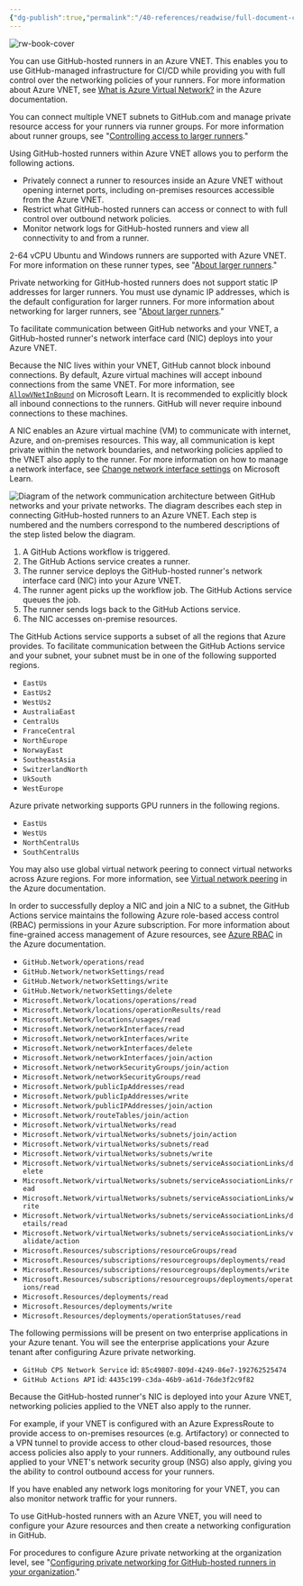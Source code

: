 ```yaml
---
{"dg-publish":true,"permalink":"/40-references/readwise/full-document-contents/about-azure-private-networking-for-git-hub-hosted-runners/","tags":["rw/articles"]}
---
```


![rw-book-cover](https://github.githubassets.com/images/modules/open_graph/github-logo.png)

You can use GitHub-hosted runners in an Azure VNET. This enables you to use GitHub-managed infrastructure for CI/CD while providing you with full control over the networking policies of your runners. For more information about Azure VNET, see [What is Azure Virtual Network?](https://learn.microsoft.com/en-us/azure/virtual-network/virtual-networks-overview) in the Azure documentation.

You can connect multiple VNET subnets to GitHub.com and manage private resource access for your runners via runner groups. For more information about runner groups, see "[Controlling access to larger runners](https://docs.github.com/en/actions/using-github-hosted-runners/about-larger-runners/controlling-access-to-larger-runners)."

Using GitHub-hosted runners within Azure VNET allows you to perform the following actions.

* Privately connect a runner to resources inside an Azure VNET without opening internet ports, including on-premises resources accessible from the Azure VNET.
* Restrict what GitHub-hosted runners can access or connect to with full control over outbound network policies.
* Monitor network logs for GitHub-hosted runners and view all connectivity to and from a runner.

2-64 vCPU Ubuntu and Windows runners are supported with Azure VNET. For more information on these runner types, see "[About larger runners](https://docs.github.com/en/actions/using-github-hosted-runners/about-larger-runners/about-larger-runners#about-ubuntu-and-windows-larger-runners)."

Private networking for GitHub-hosted runners does not support static IP addresses for larger runners. You must use dynamic IP addresses, which is the default configuration for larger runners. For more information about networking for larger runners, see "[About larger runners](https://docs.github.com/en/actions/using-github-hosted-runners/about-larger-runners/about-larger-runners#networking-for-larger-runners)."

To facilitate communication between GitHub networks and your VNET, a GitHub-hosted runner's network interface card (NIC) deploys into your Azure VNET.

Because the NIC lives within your VNET, GitHub cannot block inbound connections. By default, Azure virtual machines will accept inbound connections from the same VNET. For more information, see [`AllowVNetInBound`](https://learn.microsoft.com/en-us/azure/virtual-network/network-security-groups-overview#allowvnetinbound) on Microsoft Learn. It is recommended to explicitly block all inbound connections to the runners. GitHub will never require inbound connections to these machines.

A NIC enables an Azure virtual machine (VM) to communicate with internet, Azure, and on-premises resources. This way, all communication is kept private within the network boundaries, and networking policies applied to the VNET also apply to the runner. For more information on how to manage a network interface, see [Change network interface settings](https://learn.microsoft.com/en-us/azure/virtual-network/virtual-network-network-interface?tabs=azure-portal#change-network-interface-settings) on Microsoft Learn.

![Diagram of the network communication architecture between GitHub networks and your private networks. The diagram describes each step in connecting GitHub-hosted runners to an Azure VNET. Each step is numbered and the numbers correspond to the numbered descriptions of the step listed below the diagram.](https://docs.github.com/assets/cb-275807/images/help/actions/actions-vnet-injected-larger-runners-architecture.png)
1. A GitHub Actions workflow is triggered.
2. The GitHub Actions service creates a runner.
3. The runner service deploys the GitHub-hosted runner's network interface card (NIC) into your Azure VNET.
4. The runner agent picks up the workflow job. The GitHub Actions service queues the job.
5. The runner sends logs back to the GitHub Actions service.
6. The NIC accesses on-premise resources.

The GitHub Actions service supports a subset of all the regions that Azure provides. To facilitate communication between the GitHub Actions service and your subnet, your subnet must be in one of the following supported regions.

* `EastUs`
* `EastUs2`
* `WestUs2`
* `AustraliaEast`
* `CentralUs`
* `FranceCentral`
* `NorthEurope`
* `NorwayEast`
* `SoutheastAsia`
* `SwitzerlandNorth`
* `UkSouth`
* `WestEurope`

Azure private networking supports GPU runners in the following regions.

* `EastUs`
* `WestUs`
* `NorthCentralUs`
* `SouthCentralUs`

You may also use global virtual network peering to connect virtual networks across Azure regions. For more information, see [Virtual network peering](https://learn.microsoft.com/en-us/azure/virtual-network/virtual-network-peering-overview) in the Azure documentation.

In order to successfully deploy a NIC and join a NIC to a subnet, the GitHub Actions service maintains the following Azure role-based access control (RBAC) permissions in your Azure subscription. For more information about fine-grained access management of Azure resources, see [Azure RBAC](https://learn.microsoft.com/en-us/azure/role-based-access-control/) in the Azure documentation.

* `GitHub.Network/operations/read`
* `GitHub.Network/networkSettings/read`
* `GitHub.Network/networkSettings/write`
* `GitHub.Network/networkSettings/delete`
* `Microsoft.Network/locations/operations/read`
* `Microsoft.Network/locations/operationResults/read`
* `Microsoft.Network/locations/usages/read`
* `Microsoft.Network/networkInterfaces/read`
* `Microsoft.Network/networkInterfaces/write`
* `Microsoft.Network/networkInterfaces/delete`
* `Microsoft.Network/networkInterfaces/join/action`
* `Microsoft.Network/networkSecurityGroups/join/action`
* `Microsoft.Network/networkSecurityGroups/read`
* `Microsoft.Network/publicIpAddresses/read`
* `Microsoft.Network/publicIpAddresses/write`
* `Microsoft.Network/publicIPAddresses/join/action`
* `Microsoft.Network/routeTables/join/action`
* `Microsoft.Network/virtualNetworks/read`
* `Microsoft.Network/virtualNetworks/subnets/join/action`
* `Microsoft.Network/virtualNetworks/subnets/read`
* `Microsoft.Network/virtualNetworks/subnets/write`
* `Microsoft.Network/virtualNetworks/subnets/serviceAssociationLinks/delete`
* `Microsoft.Network/virtualNetworks/subnets/serviceAssociationLinks/read`
* `Microsoft.Network/virtualNetworks/subnets/serviceAssociationLinks/write`
* `Microsoft.Network/virtualNetworks/subnets/serviceAssociationLinks/details/read`
* `Microsoft.Network/virtualNetworks/subnets/serviceAssociationLinks/validate/action`
* `Microsoft.Resources/subscriptions/resourceGroups/read`
* `Microsoft.Resources/subscriptions/resourcegroups/deployments/read`
* `Microsoft.Resources/subscriptions/resourcegroups/deployments/write`
* `Microsoft.Resources/subscriptions/resourcegroups/deployments/operations/read`
* `Microsoft.Resources/deployments/read`
* `Microsoft.Resources/deployments/write`
* `Microsoft.Resources/deployments/operationStatuses/read`

The following permissions will be present on two enterprise applications in your Azure tenant. You will see the enterprise applications your Azure tenant after configuring Azure private networking.

* `GitHub CPS Network Service` id: `85c49807-809d-4249-86e7-192762525474`
* `GitHub Actions API` id: `4435c199-c3da-46b9-a61d-76de3f2c9f82`

Because the GitHub-hosted runner's NIC is deployed into your Azure VNET, networking policies applied to the VNET also apply to the runner.

For example, if your VNET is configured with an Azure ExpressRoute to provide access to on-premises resources (e.g. Artifactory) or connected to a VPN tunnel to provide access to other cloud-based resources, those access policies also apply to your runners. Additionally, any outbound rules applied to your VNET's network security group (NSG) also apply, giving you the ability to control outbound access for your runners.

If you have enabled any network logs monitoring for your VNET, you can also monitor network traffic for your runners.

To use GitHub-hosted runners with an Azure VNET, you will need to configure your Azure resources and then create a networking configuration in GitHub.

For procedures to configure Azure private networking at the organization level, see "[Configuring private networking for GitHub-hosted runners in your organization](https://docs.github.com/en/organizations/managing-organization-settings/configuring-private-networking-for-github-hosted-runners-in-your-organization)."
